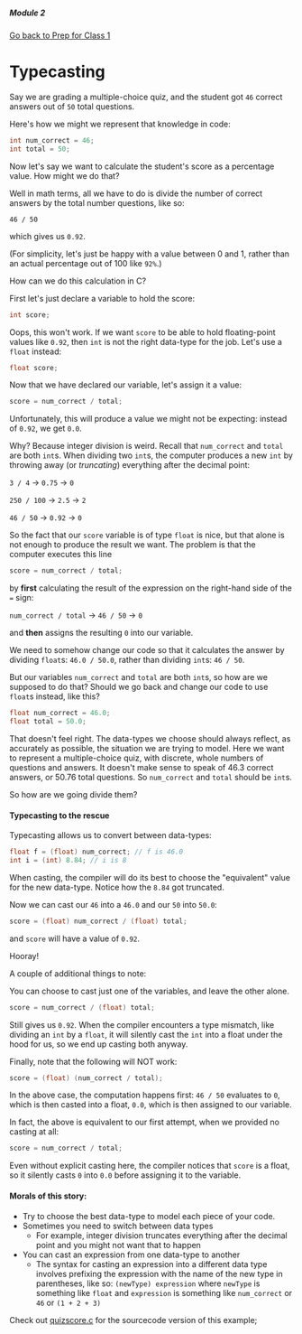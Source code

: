 ##### Module 2
[Go back to Prep for Class 1](../../class1-prep#types-typecasting-imprecision) 

# Typecasting

Say we are grading a multiple-choice quiz, and the student got `46` correct answers out of `50` total questions.

Here's how we might we represent that knowledge in code:

```c
int num_correct = 46;
int total = 50;
```

Now let's say we want to calculate the student's score as a percentage value. How might we do that?

Well in math terms, all we have to do is divide the number of correct answers by the total number questions, 
like so: 

`46 / 50` 

which gives us `0.92`. 

(For simplicity, let's just be happy with a value between 0 and 1,
rather than an actual percentage out of 100 like `92%`.)

How can we do this calculation in C?

First let's just declare a variable to hold the score:

```c
int score;
```

Oops, this won't work. If we want `score` to be able to hold floating-point values like `0.92`,
then `int` is not the right data-type for the job. Let's use a `float` instead:

```c
float score;
```

Now that we have declared our variable, let's assign it a value:

```c
score = num_correct / total;
```

Unfortunately, this will produce a value we might not be expecting: instead of `0.92`, we get `0.0`.

Why? Because integer division is weird. Recall that `num_correct` and `total` are both `int`s.
When dividing two `int`s, the computer produces a new `int` by throwing away (or *truncating*)
everything after the decimal point:

`3 / 4` -> `0.75` -> `0`

`250 / 100` -> `2.5` -> `2`

`46 / 50` -> `0.92` -> `0`

So the fact that our `score` variable is of type `float` is nice, but that alone is not enough
to produce the result we want. The problem is that the computer executes this line
```c
score = num_correct / total;
```
 by **first** calculating the result of the expression on the right-hand side of the `=` sign:
 
`num_correct / total` -> `46 / 50` -> `0` 

and **then** assigns the resulting `0` into our variable.

We need to somehow change our code so that it calculates the answer by dividing `float`s:
`46.0 / 50.0`, rather than dividing `int`s: `46 / 50`.

But our variables `num_correct` and `total` are both `int`s, so how are we supposed to do that? 
Should we go back and change our code to use `float`s instead, like this?
```c
float num_correct = 46.0;
float total = 50.0;
```
That doesn't feel right. The data-types we choose should always reflect, as accurately as possible, the
situation we are trying to model. Here we want to represent a multiple-choice quiz, with discrete, 
whole numbers of questions and answers. It doesn't make sense to speak of 46.3 correct answers, or 50.76 total questions. So `num_correct` and `total` should be `int`s. 

So how are we going divide them?

#### Typecasting to the rescue

Typecasting allows us to convert between data-types:
```c
float f = (float) num_correct; // f is 46.0
int i = (int) 8.84; // i is 8
```
When casting, the compiler will do its best to choose the "equivalent" value for the new data-type. Notice
how the `8.84` got truncated.

Now we can cast our `46` into a `46.0` and our `50` into `50.0`:
```c
score = (float) num_correct / (float) total;
```
and `score` will have a value of `0.92`.

Hooray!

A couple of additional things to note:

You can choose to cast just one of the variables, and leave the other alone.
```c
score = num_correct / (float) total;
```
Still gives us `0.92`. When the compiler encounters a type mismatch, like dividing an `int` by a `float`,
it will silently cast the `int` into a float under the hood for us, so we end up casting both anyway.

Finally, note that the following will NOT work:
```c
score = (float) (num_correct / total);
```
In the above case, the computation happens first: `46 / 50` evaluates to `0`, which is then casted into a 
float, `0.0`, which is then assigned to our variable.

In fact, the above is equivalent to our first attempt, when we provided no casting at all:
```c
score = num_correct / total;
```
Even without explicit casting here, the compiler notices that `score` is a float, so it silently casts `0` into `0.0` before assigning it to the variable.

#### Morals of this story:
* Try to choose the best data-type to model each piece of your code.
* Sometimes you need to switch between data types
  * For example, integer division truncates everything after the decimal point and you might not want that to happen
* You can cast an expression from one data-type to another
  * The syntax for casting an expression into a different data type involves prefixing the expression with the name of the new type in parentheses, like so: `(newType) expression` where `newType` is something like `float` and `expression` is something like `num_correct` or `46` or `(1 + 2 + 3)`

Check out [quizscore.c](./quizscore.html) for the sourcecode version of this example;


